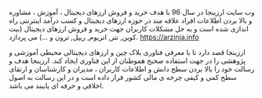 وب سایت ارزینجا در سال 96 با هدف خرید و فروش ارزهای دیجیتال ، آموزش ، مشاوره و بالا بردن اطلاعات افراد علاقه مند در حوزه ارزهای دیجیتال و کسب درآمد اینترنتی راه اندازی شده است و به حل مشکلات کاربران جهت خرید و فروش ارزهای دیجیتال (بیت کوین, تتر, اتریوم, ریپل, ترون و ...) می پردازد.
https://arzinja.info

ارزینجا قصد دارد تا با معرفی فناوری بلاک چین و ارزهای دیجیتالی محیطی آموزشی و پژوهشی را در جهت استفاده صحیح هموطنان از این فناوری ایجاد کند. ارزینجا هدف و رسالت خود را بالا بردن سطح دانش و اطلاعات کاربران ، مدیران و کارشناسان و ارتقای سطح کمی و کیفی چرخه ی مالی کشور قرار داده است و در این رسالت به اصول اخلاقی و حرفه ای پایبند می باشد.
